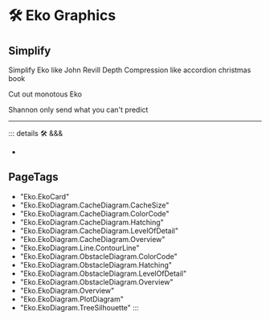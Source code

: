 # 🛠 <eko>Eko Graphics</eko>

## Simplify

Simplify Eko like John Revill
Depth Compression like accordion christmas book

Cut out monotous Eko

Shannon only send what you can't predict

---

<!-- =================================================== -->
<!-- =================================================== -->
<!-- =================================================== -->
<!-- =================================================== -->
<!-- =================================================== -->
::: details 🛠 <dev>&&&</dev>

-



<h2>PageTags</h2>

- "Eko.EkoCard"
- "Eko.EkoDiagram.CacheDiagram.CacheSize"
- "Eko.EkoDiagram.CacheDiagram.ColorCode"
- "Eko.EkoDiagram.CacheDiagram.Hatching"
- "Eko.EkoDiagram.CacheDiagram.LevelOfDetail"
- "Eko.EkoDiagram.CacheDiagram.Overview"
- "Eko.EkoDiagram.Line.ContourLine"
- "Eko.EkoDiagram.ObstacleDiagram.ColorCode"
- "Eko.EkoDiagram.ObstacleDiagram.Hatching"
- "Eko.EkoDiagram.ObstacleDiagram.LevelOfDetail"
- "Eko.EkoDiagram.ObstacleDiagram.Overview"
- "Eko.EkoDiagram.Overview"
- "Eko.EkoDiagram.PlotDiagram"
- "Eko.EkoDiagram.TreeSilhouette"
:::
